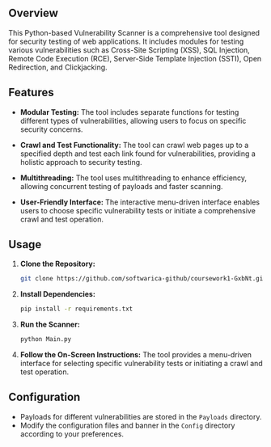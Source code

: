 ## Overview

This Python-based Vulnerability Scanner is a comprehensive tool designed for security testing of web applications. It includes modules for testing various vulnerabilities such as Cross-Site Scripting (XSS), SQL Injection, Remote Code Execution (RCE), Server-Side Template Injection (SSTI), Open Redirection, and Clickjacking.

## Features

- **Modular Testing:** The tool includes separate functions for testing different types of vulnerabilities, allowing users to focus on specific security concerns.

- **Crawl and Test Functionality:** The tool can crawl web pages up to a specified depth and test each link found for vulnerabilities, providing a holistic approach to security testing.

- **Multithreading:** The tool uses multithreading to enhance efficiency, allowing concurrent testing of payloads and faster scanning.

- **User-Friendly Interface:** The interactive menu-driven interface enables users to choose specific vulnerability tests or initiate a comprehensive crawl and test operation.

## Usage

1. **Clone the Repository:**
   ```bash
   git clone https://github.com/softwarica-github/coursework1-GxbNt.git
   ```

2. **Install Dependencies:**
   ```bash
   pip install -r requirements.txt
   ```

3. **Run the Scanner:**
   ```bash
   python Main.py
   ```

4. **Follow the On-Screen Instructions:**
   The tool provides a menu-driven interface for selecting specific vulnerability tests or initiating a crawl and test operation.

## Configuration

- Payloads for different vulnerabilities are stored in the `Payloads` directory.
- Modify the configuration files and banner in the `Config` directory according to your preferences.




